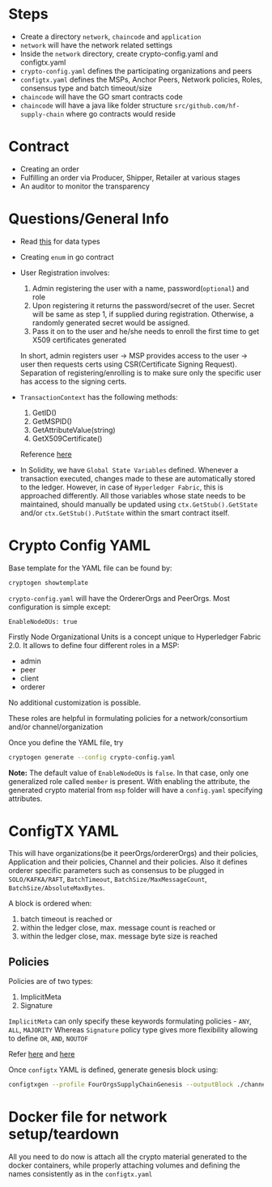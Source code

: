 # Steps

- Create a directory `network`, `chaincode` and `application`
- `network` will have the network related settings
- Inside the `network` directory, create crypto-config.yaml and configtx.yaml
- `crypto-config.yaml` defines the participating organizations and peers
- `configtx.yaml` defines the MSPs, Anchor Peers, Network policies, Roles, consensus type and batch timeout/size
- `chaincode` will have the GO smart contracts code
- `chaincode` will have a java like folder structure `src/github.com/hf-supply-chain` where go contracts would reside

# Contract

- Creating an order
- Fulfilling an order via Producer, Shipper, Retailer at various stages
- An auditor to monitor the transparency

# Questions/General Info

- Read [this](https://github.com/hyperledger/fabric-contract-api-go/blob/master/tutorials/getting-started.md#writing-contract-functions) for data types
- Creating `enum` in go contract
- User Registration involves:

  1. Admin registering the user with a name, password(`optional`) and role
  2. Upon registering it returns the password/secret of the user. Secret will be same as step 1, if supplied during registration. Otherwise, a randomly generated secret would be assigned.
  3. Pass it on to the user and he/she needs to enroll the first time to get X509 certificates generated

  In short, admin registers user -> MSP provides access to the user -> user then requests certs using CSR(Certificate Signing Request). Separation of registering/enrolling is to make sure only the specific user has access to the signing certs.

- `TransactionContext` has the following methods:

  1. GetID()
  2. GetMSPID()
  3. GetAttributeValue(string)
  4. GetX509Certificate()

  Reference [here](https://github.com/hyperledger/fabric-contract-api-go/blob/master/contractapi/transaction_context_test.go)

- In Solidity, we have `Global State Variables` defined. Whenever a transaction executed, changes made to these are automatically stored to the ledger. However, in case of `Hyperledger Fabric`, this is approached differently. All those variables whose state needs to be maintained, should manually be updated using `ctx.GetStub().GetState` and/or `ctx.GetStub().PutState` within the smart contract itself.

# Crypto Config YAML

Base template for the YAML file can be found by:

```sh
cryptogen showtemplate
```

`crypto-config.yaml` will have the OrdererOrgs and PeerOrgs. Most configuration is simple except:

`EnableNodeOUs: true`

Firstly Node Organizational Units is a concept unique to Hyperledger Fabric 2.0. It allows to define four different roles in a MSP:

- admin
- peer
- client
- orderer

No additional customization is possible.

These roles are helpful in formulating policies for a network/consortium and/or channel/organization

Once you define the YAML file, try

```sh
cryptogen generate --config crypto-config.yaml
```

**Note:** The default value of `EnableNodeOUs` is `false`. In that case, only one generalized role called `member` is present. With enabling the attribute, the generated crypto material from `msp` folder will have a `config.yaml` specifying attributes.

# ConfigTX YAML

This will have organizations(be it peerOrgs/ordererOrgs) and their policies, Application and their policies, Channel and their policies. Also it defines orderer specific parameters such as consensus to be plugged in `SOLO/KAFKA/RAFT`, `BatchTimeout`, `BatchSize/MaxMessageCount`, `BatchSize/AbsoluteMaxBytes`.

A block is ordered when:

1. batch timeout is reached or
2. within the ledger close, max. message count is reached or
3. within the ledger close, max. message byte size is reached

## Policies

Policies are of two types:

1. ImplicitMeta
2. Signature

`ImplicitMeta` can only specify these keywords formulating policies - `ANY`, `ALL`, `MAJORITY`
Whereas `Signature` policy type gives more flexibility allowing to define `OR`, `AND`, `NOUTOF`

Refer [here](https://hyperledger-fabric.readthedocs.io/en/release-2.0/policies.html) and [here](https://hyperledger-fabric.readthedocs.io/en/latest/access_control.html)

Once `configtx` YAML is defined, generate genesis block using:

```sh
configtxgen --profile FourOrgsSupplyChainGenesis --outputBlock ./channel-artifacts/genesis.block --channelID fourorgssupplychainchannel --configPath $PWD
```

# Docker file for network setup/teardown

All you need to do now is attach all the crypto material generated to the docker containers, while properly attaching volumes and defining the names consistently as in the `configtx.yaml`
